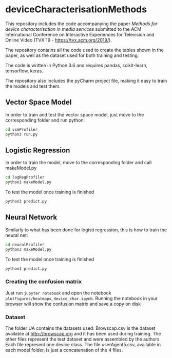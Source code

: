 # deviceCharacterisationMethods

This repository includes the code accompanying the paper *Methods for device characterisation in media services* submitted to the ACM International Conference on Interactive Experiences for Television and Online Video (TVX'19 - https://tvx.acm.org/2019/).

The repository contains all the code used to create the tables shown in the paper, as well as the dataset used for both training and testing.

The code is written in Python 3.6 and requires pandas, scikit-learn, tensorflow, keras.

The repository also includes the pyCharm project file, making it easy to train the models and test them.

## Vector Space Model

In order to train and test the vector space model, just move to the corresponding folder and run python:

```bash
cd vsmProfiler
python3 run.py
```

## Logistic Regression 

In order to train the model, move to the corresponding folder and call makeModel.py


```bash
cd logRegProfiler
python3 makeModel.py
```

To test the model once training is finished

```bash
python3 predict.py
```

## Neural Network

Similarly to what has been done for logisti regression, this is how to train the neural net:


```bash
cd neuralProfiler
python3 makeModel.py
```

To test the model once training is finished

```bash
python3 predict.py
```

### Creating the confusion matrix

Just run `jupyter notebook` and open the notebook `plotFigures/heatmaps_device_char.ipynb`. Running the notebook in your browser will show the confusion matrix and save a copy on disk

### Dataset

The folder UA contains the datasets used. Browscap.csv is the dataset available at http://browscap.org and it has been used during training. The other files represent the test dataset and were assembled by the authors. Each file represent one device class. The file userAgent5.csv, available in each model folder, is just a concatenation of the 4 files.



